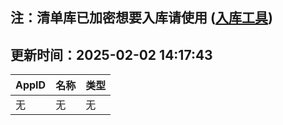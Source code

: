 ## 注：清单库已加密想要入库请使用 ([入库工具](https://github.com/BlankTMing/ManifestAutoUpdate/releases))

## 更新时间：2025-02-02 14:17:43
| AppID | 名称 | 类型  |
| :-------------------- | :----------------------------- | :----------- |
| 无 | 无 | 无 |
